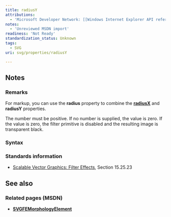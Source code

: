 ```yaml
---
title: radiusY
attributions:
  - 'Microsoft Developer Network: [[Windows Internet Explorer API reference](http://msdn.microsoft.com/en-us/library/ie/hh828809%28v=vs.85%29.aspx) Article]'
notes:
  - 'Unreviewed MSDN import'
readiness: 'Not Ready'
standardization_status: Unknown
tags:
  - SVG
uri: svg/properties/radiusY

---
```

## <span>Notes</span>

### <span>Remarks</span>

For markup, you can use the **radius** property to combine the [**radiusX**](/svg/properties/radiusX) and **radiusY** properties.

The number must be positive. If no number is supplied, the value is zero. If the value is zero, the filter primitive is disabled and the resulting image is transparent black.

### <span>Syntax</span>

### <span>Standards information</span>

-   [Scalable Vector Graphics: Filter Effects](http://go.microsoft.com/fwlink/p/?linkid=226062), Section 15.25.23

## <span>See also</span>

### <span>Related pages (MSDN)</span>

-   [**SVGFEMorphologyElement**](/svg/elements/feMorphology)
